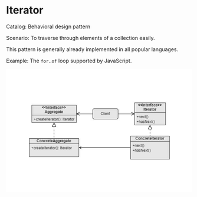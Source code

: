 Iterator
===
Catalog: Behavioral design pattern

Scenario: To traverse through elements of a collection easily.

This pattern is generally already implemented in all popular languages.

Example: The `for`..`of` loop supported by JavaScript.

![UML](UML.jpg)
